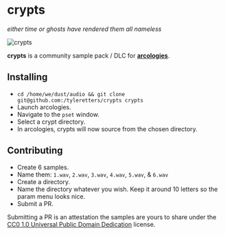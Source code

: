 # crypts
_either time or ghosts have rendered them all nameless_

![crypts](https://tyleretters.github.io/arcologies-docs/assets/images/crypts-landscape.jpg)

**crypts** is a community sample pack / DLC for **[arcologies](https://tyleretters.github.io/arcologies-docs)**.

## Installing

- `cd /home/we/dust/audio && git clone git@github.com:/tyleretters/crypts crypts`
- Launch arcologies.
- Navigate to the `pset` window.
- Select a crypt directory.
- In arcologies, crypts will now source from the chosen directory.

## Contributing

- Create 6 samples.
- Name them: `1.wav`, `2.wav`, `3.wav`, `4.wav`, `5.wav`, & `6.wav`
- Create a directory.
- Name the directory whatever you wish. Keep it around 10 letters so the param menu looks nice.
- Submit a PR.

Submitting a PR is an attestation the samples are yours to share under the [CC0 1.0 Universal Public Domain Dedication](https://creativecommons.org/publicdomain/zero/1.0/) license.
